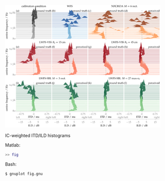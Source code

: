 ![Fig](fig.png)

IC-weighted ITD/ILD histograms

Matlab:
```Matlab
>> fig
```

Bash:
```Bash
$ gnuplot fig.gnu
```
